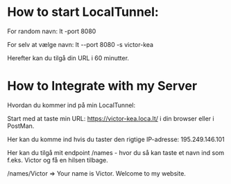 # How to start LocalTunnel:
For random navn: lt -port 8080

For selv at vælge navn:
lt --port 8080 -s victor-kea

Herefter kan du tilgå din URL i 60 minutter.

# How to Integrate with my Server
Hvordan du kommer ind på min LocalTunnel:

Start med at taste min URL: https://victor-kea.loca.lt/ i din browser eller i PostMan.

Her kan du komme ind hvis du taster den rigtige IP-adresse: 195.249.146.101

Her kan du tilgå mit endpoint /names - hvor du så kan taste et navn ind som f.eks. Victor og få en hilsen tilbage.

/names/Victor => Your name is Victor. Welcome to my website.